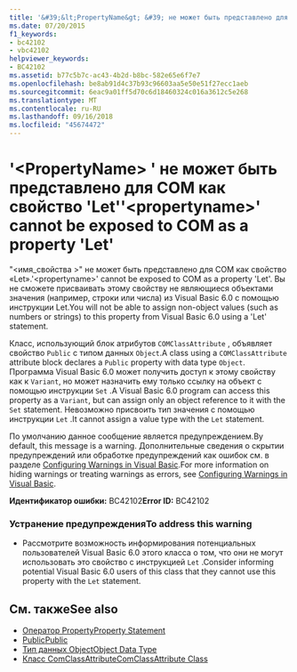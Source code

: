 ```yaml
---
title: '&#39;&lt;PropertyName&gt; &#39; не может быть представлено для COM как свойство &#39;Let&#39;'
ms.date: 07/20/2015
f1_keywords:
- bc42102
- vbc42102
helpviewer_keywords:
- BC42102
ms.assetid: b77c5b7c-ac43-4b2d-b8bc-582e65e6f7e7
ms.openlocfilehash: be8ab91d4c37b93c96603aa5e50e51f27ecc1aeb
ms.sourcegitcommit: 6eac9a01ff5d70c6d18460324c016a3612c5e268
ms.translationtype: MT
ms.contentlocale: ru-RU
ms.lasthandoff: 09/16/2018
ms.locfileid: "45674472"
---
```

# <a name="39ltpropertynamegt39-cannot-be-exposed-to-com-as-a-property-39let39"></a><span data-ttu-id="cee36-102">&#39;&lt;PropertyName&gt; &#39; не может быть представлено для COM как свойство &#39;Let&#39;</span><span class="sxs-lookup"><span data-stu-id="cee36-102">&#39;&lt;propertyname&gt;&#39; cannot be exposed to COM as a property &#39;Let&#39;</span></span>
<span data-ttu-id="cee36-103">"\<имя_свойства >" не может быть представлено для COM как свойство «Let».</span><span class="sxs-lookup"><span data-stu-id="cee36-103">'\<propertyname>' cannot be exposed to COM as a property 'Let'.</span></span> <span data-ttu-id="cee36-104">Вы не сможете присваивать этому свойству не являющиеся объектами значения (например, строки или числа) из Visual Basic 6.0 с помощью инструкции Let.</span><span class="sxs-lookup"><span data-stu-id="cee36-104">You will not be able to assign non-object values (such as numbers or strings) to this property from Visual Basic 6.0 using a 'Let' statement.</span></span>  
  
 <span data-ttu-id="cee36-105">Класс, использующий блок атрибутов `COMClassAttribute` , объявляет свойство `Public` с типом данных `Object`.</span><span class="sxs-lookup"><span data-stu-id="cee36-105">A class using a `COMClassAttribute` attribute block declares a `Public` property with data type `Object`.</span></span> <span data-ttu-id="cee36-106">Программа Visual Basic 6.0 может получить доступ к этому свойству как к `Variant`, но может назначить ему только ссылку на объект с помощью инструкции `Set` .</span><span class="sxs-lookup"><span data-stu-id="cee36-106">A Visual Basic 6.0 program can access this property as a `Variant`, but can assign only an object reference to it with the `Set` statement.</span></span> <span data-ttu-id="cee36-107">Невозможно присвоить тип значения с помощью инструкции `Let` .</span><span class="sxs-lookup"><span data-stu-id="cee36-107">It cannot assign a value type with the `Let` statement.</span></span>  
  
 <span data-ttu-id="cee36-108">По умолчанию данное сообщение является предупреждением.</span><span class="sxs-lookup"><span data-stu-id="cee36-108">By default, this message is a warning.</span></span> <span data-ttu-id="cee36-109">Дополнительные сведения о скрытии предупреждений или обработке предупреждений как ошибок см. в разделе [Configuring Warnings in Visual Basic](/visualstudio/ide/configuring-warnings-in-visual-basic).</span><span class="sxs-lookup"><span data-stu-id="cee36-109">For more information on hiding warnings or treating warnings as errors, see [Configuring Warnings in Visual Basic](/visualstudio/ide/configuring-warnings-in-visual-basic).</span></span>  
  
 <span data-ttu-id="cee36-110">**Идентификатор ошибки:** BC42102</span><span class="sxs-lookup"><span data-stu-id="cee36-110">**Error ID:** BC42102</span></span>  
  
### <a name="to-address-this-warning"></a><span data-ttu-id="cee36-111">Устранение предупреждения</span><span class="sxs-lookup"><span data-stu-id="cee36-111">To address this warning</span></span>  
  
-   <span data-ttu-id="cee36-112">Рассмотрите возможность информирования потенциальных пользователей Visual Basic 6.0 этого класса о том, что они не могут использовать это свойство с инструкцией `Let` .</span><span class="sxs-lookup"><span data-stu-id="cee36-112">Consider informing potential Visual Basic 6.0 users of this class that they cannot use this property with the `Let` statement.</span></span>  
  
## <a name="see-also"></a><span data-ttu-id="cee36-113">См. также</span><span class="sxs-lookup"><span data-stu-id="cee36-113">See also</span></span>

- [<span data-ttu-id="cee36-114">Оператор Property</span><span class="sxs-lookup"><span data-stu-id="cee36-114">Property Statement</span></span>](../../visual-basic/language-reference/statements/property-statement.md)  
- [<span data-ttu-id="cee36-115">Public</span><span class="sxs-lookup"><span data-stu-id="cee36-115">Public</span></span>](../../visual-basic/language-reference/modifiers/public.md)  
- [<span data-ttu-id="cee36-116">Тип данных Object</span><span class="sxs-lookup"><span data-stu-id="cee36-116">Object Data Type</span></span>](../../visual-basic/language-reference/data-types/object-data-type.md)  
- [<span data-ttu-id="cee36-117">Класс ComClassAttribute</span><span class="sxs-lookup"><span data-stu-id="cee36-117">ComClassAttribute Class</span></span>](xref:Microsoft.VisualBasic.ComClassAttribute)
